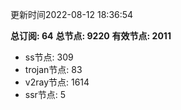 更新时间2022-08-12 18:36:54

**总订阅: 64**
**总节点: 9220**
**有效节点: 2011**
- ss节点: 309
- trojan节点: 83
- v2ray节点: 1614
- ssr节点: 5
